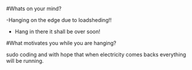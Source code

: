 #Whats  on your mind? 

-Hanging on the edge due to loadsheding!!
- Hang in there it shall be over soon!

#What motivates you while you are hanging?


sudo coding and with hope that when electricity comes backs everything will be running.
